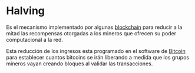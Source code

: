 # Halving

Es el mecanismo implementado por algunas [blockchain] para reducir a la mitad las recompensas otorgadas a los mineros que ofrecen su poder computacional a la red.

Esta reducción de los ingresos esta programado en el software de [Bitcoin] para establecer cuantos bitcoins se irán liberando a medida que los grupos mineros vayan creando bloques al validar las transacciones.

[blockchain]: /blockchain/
[Bitcoin]: /bitcoin/
